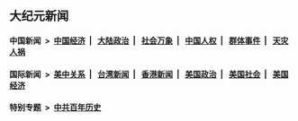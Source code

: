 ## 大纪元新闻

#### 中国新闻 &nbsp;>&nbsp; [中国经济](indexes/ncid283/README.md?10312045) &nbsp;| &nbsp; [大陆政治](indexes/ncid277/README.md?10312045) &nbsp;| &nbsp; [社会万象](indexes/ncid282/README.md?10312045) &nbsp;| &nbsp; [中国人权](indexes/ncid278/README.md?10312045) &nbsp;| &nbsp; [群体事件](indexes/ncid279/README.md?10312045) &nbsp;| &nbsp; [天灾人祸](indexes/ncid280/README.md?10312045)

#### 国际新闻 &nbsp;>&nbsp; [美中关系](indexes/nf1412576/README.md?10312045) &nbsp;| &nbsp; [台湾新闻](indexes/ncid1349361/README.md?10312045) &nbsp;| &nbsp; [香港新闻](indexes/ncid1349362/README.md?10312045) &nbsp;| &nbsp; [美国政治](indexes/ncid1078159/README.md?10312045) &nbsp;| &nbsp; [美国社会](indexes/ncid1078160/README.md?10312045) &nbsp;| &nbsp; [美国经济](indexes/ncid1078158/README.md?10312045)

#### 特别专题 &nbsp;>&nbsp; [中共百年历史](https://github.com/epoch-news/epoch-special/blob/master/README.md?10312045)  
